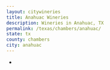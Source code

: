 ```yaml
---
layout: citywineries
title: Anahuac Wineries
description: Wineries in Anahuac, TX
permalink: /texas/chambers/anahuac/
state: tx
county: chambers
city: anahuac
---
```

-
